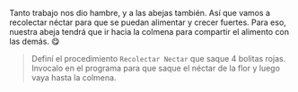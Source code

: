 <gs-attire
  attire-url="https://raw.githubusercontent.com/MumukiProject/mumuki-guia-gobstones-repeticion-simple-kids/master/assets/attires/config.json">
</gs-attire>
<gs-toolbox toolbox-url="https://raw.githubusercontent.com/MumukiProject/mumuki-guia-gobstones-repeticion-simple-kids/master/assets/toolbox_1553708780521.xml"></gs-toolbox>

Tanto trabajo nos dio hambre, y a las abejas también. Así que vamos a recolectar néctar para que se puedan alimentar y crecer fuertes. Para eso, nuestra abeja tendrá que ir hacia  la colmena para compartir el alimento con las demás. :yum: 

> Definí el procedimiento `Recolectar Nectar` que saque 4 bolitas rojas. Invocalo en el programa para que saque el néctar de la flor y luego vaya hasta la colmena. 
